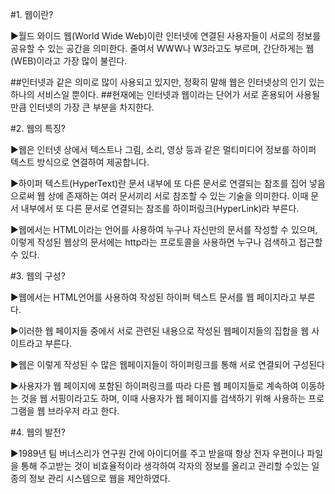 #1. 웹이란?

▶월드 와이드 웹(World Wide Web)이란 인터넷에 연결된 사용자들이 서로의 정보를 공유할 수 있는 공간을 의미한다.
줄여서 WWW나 W3라고도 부르며, 간단하게는 웹(WEB)이라고 가장 많이 불린다.

##인터넷과 같은 의미로 많이 사용되고 있지만, 정확히 말해 웹은 인터넷상의 인기 있는 하나의 서비스일 뿐이다.
##현재에는 인터넷과 웹이라는 단어가 서로 혼용되어 사용될만큼 인터넷의 가장 큰 부분을 차지한다.

#2. 웹의 특징?

▶웹은 인터넷 상에서 텍스트나 그림, 소리, 영상 등과 같은 멀티미디어 정보를 하이퍼 텍스트 방식으로 연결하여 제공합니다.

▶하이퍼 텍스트(HyperText)란 문서 내부에 또 다른 문서로 연결되는 참조를 집어 넣음으로써 웹 상에 존재하는 여러 문서끼리 서로
참조할 수 있는 기술을 의미한다.
이때 문서 내부에서 또 다른 문서로 연결되는 참조를 하이퍼링크(HyperLink)라 부른다.

▶웹에서는 HTML이라는 언어를 사용하여 누구나 자신만의 문서를 작성할 수 있으며, 이렇게 작성된 웹상의 문서에는 http라는
프로토콜을 사용하면 누구나 검색하고 접근할 수 있다.

#3. 웹의 구성?

▶웹에서는 HTML언어를 사용하여 작성된 하이퍼 텍스트 문서를 웹 페이지라고 부른다.

▶이러한 웹 페이지들 중에서 서로 관련된 내용으로 작성된 웹페이지들의 집합을 웹 사이트라고 부른다.

▶웹은 이렇게 작성된 수 많은 웹페이지들이 하이퍼링크를 통해 서로 연결되어 구성된다

▶사용자가 웹 페이지에 포함된 하이퍼링크를 따라 다른 웹 페이지들로 계속하여 이동하는 것을 웹 서핑이라고도 하며, 이때 사용자가 
웹 페이지를 검색하기 위해 사용하는 프로그램을 웹 브라우저 라고 한다.

#4. 웹의 발전?

▶1989년 팀 버너스리가 연구원 간에 아이디어를 주고 받을때 항상 전자 우편이나 파일을 통해 주고받는 것이 비효율적이라 생각하여 
각자의 정보를 올리고 관리할 수있는 일종의 정보 관리 시스템으로 웹을 제안하였다.


